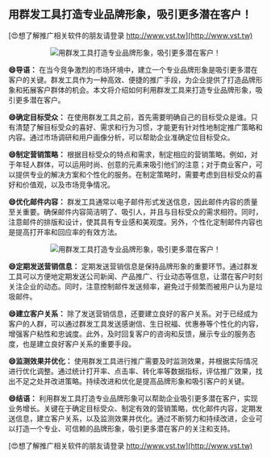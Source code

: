 ## **用群发工具打造专业品牌形象，吸引更多潜在客户！**

[😍想了解推广相关软件的朋友请登录 http://www.vst.tw](http://www.vst.tw)

 <center><img src="https://vst.tw/MP4/tuiguang/png/8.png" alt="用群发工具打造专业品牌形象，吸引更多潜在客户！"></center>

**😄导语：**
在当今竞争激烈的市场环境中，建立一个专业品牌形象是吸引更多潜在客户的关键。群发工具作为一种高效、便捷的推广手段，为企业提供了打造品牌形象和拓展客户群体的机会。本文将介绍如何利用群发工具来打造专业品牌形象，吸引更多潜在客户。

**😄确定目标受众：**
在使用群发工具之前，首先需要明确自己的目标受众是谁。只有清楚了解目标受众的喜好、需求和行为习惯，才能更有针对性地制定推广策略和内容。通过市场调研和用户画像分析，可以帮助企业准确定位目标受众。

**😄制定营销策略：**
根据目标受众的特点和需求，制定相应的营销策略。例如，对于年轻人群体，可以运用时尚、创意的元素来吸引他们的注意；对于商业客户，可以提供专业的解决方案和个性化的服务。在制定策略时，需要考虑到目标受众的喜好和价值观，以及市场竞争情况。

**😄优化邮件内容：**
群发工具通常以电子邮件形式发送信息，因此邮件内容的质量至关重要。确保邮件内容简洁明了、吸引人，并且与目标受众的需求相符。同时，注意邮件的排版和设计，使其具有专业感和美观度。另外，个性化定制邮件内容也是提高打开率和回应率的有效方法。

 <center><img src="https://vst.tw/MP4/tuiguang/png/0.png" alt="用群发工具打造专业品牌形象，吸引更多潜在客户！"></center>

**😄定期发送营销信息：**
定期发送营销信息是保持品牌形象的重要环节。通过群发工具可以方便地定期发送公司新闻、产品推广、行业动态等信息，让潜在客户时刻关注企业的动态。同时，注意控制邮件发送频率，避免过于频繁而被用户认为是垃圾邮件。

**😄建立客户关系：**
除了发送营销信息，还要建立良好的客户关系。对于已经成为客户的人群，可以通过群发工具发送感谢信、生日祝福、优惠券等个性化的内容，增强客户粘性和忠诚度。此外，及时回复客户的咨询和反馈，展示专业的服务态度，也是建立良好客户关系的重要手段。

**😄监测效果并优化：**
使用群发工具进行推广需要及时监测效果，并根据实际情况进行优化调整。通过统计打开率、点击率、转化率等数据指标，评估推广效果，找出不足之处并改进策略。持续改进和优化是提高品牌形象和吸引客户的关键。

**😄结语：**
利用群发工具打造专业品牌形象可以帮助企业吸引更多潜在客户，实现业务增长。关键在于确定目标受众、制定有效的营销策略，优化邮件内容，定期发送信息，建立客户关系，以及监测效果并优化。通过不断努力和持续改进，企业可以打造一个专业、可信赖的品牌形象，吸引更多潜在客户的关注和支持。

[😍想了解推广相关软件的朋友请登录 http://www.vst.tw](http://www.vst.tw)



